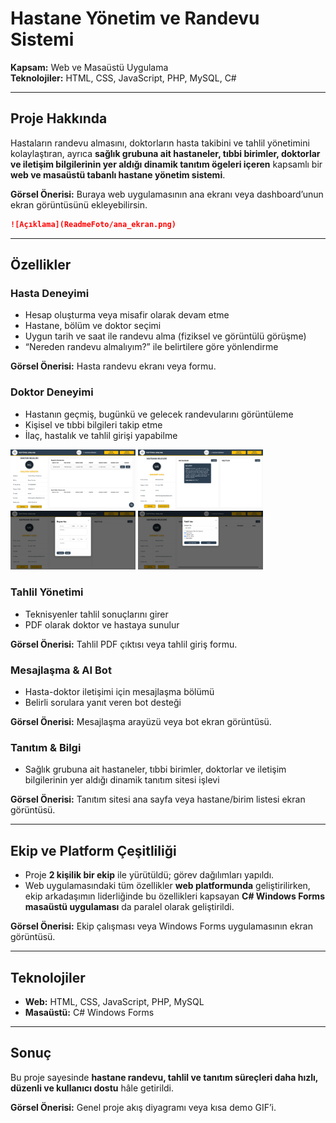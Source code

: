 # Hastane Yönetim ve Randevu Sistemi

**Kapsam:** Web ve Masaüstü Uygulama  
**Teknolojiler:** HTML, CSS, JavaScript, PHP, MySQL, C#

---

## Proje Hakkında
Hastaların randevu almasını, doktorların hasta takibini ve tahlil yönetimini kolaylaştıran, ayrıca **sağlık grubuna ait hastaneler, tıbbi birimler, doktorlar ve iletişim bilgilerinin yer aldığı dinamik tanıtım ögeleri içeren** kapsamlı bir **web ve masaüstü tabanlı hastane yönetim sistemi**.

**Görsel Önerisi:** Buraya web uygulamasının ana ekranı veya dashboard’unun ekran görüntüsünü ekleyebilirsin.
```markdown
![Açıklama](ReadmeFoto/ana_ekran.png)
```

---

## Özellikler

### Hasta Deneyimi
- Hesap oluşturma veya misafir olarak devam etme  
- Hastane, bölüm ve doktor seçimi  
- Uygun tarih ve saat ile randevu alma (fiziksel ve görüntülü görüşme)  
- “Nereden randevu almalıyım?” ile belirtilere göre yönlendirme

**Görsel Önerisi:** Hasta randevu ekranı veya formu.

### Doktor Deneyimi
- Hastanın geçmiş, bugünkü ve gelecek randevularını görüntüleme  
- Kişisel ve tıbbi bilgileri takip etme  
- İlaç, hastalık ve tahlil girişi yapabilme

<p float="left">
  <img src="ReadmeFoto/doktor_paneli.png" width="200" />
  <img src="ReadmeFoto/doktor_hastalik.png" width="200" />
  <img src="ReadmeFoto/doktor_recete.png" width="200" />
  <img src="ReadmeFoto/tahlil_girisi.png" width="200" />
</p>

### Tahlil Yönetimi
- Teknisyenler tahlil sonuçlarını girer  
- PDF olarak doktor ve hastaya sunulur

**Görsel Önerisi:** Tahlil PDF çıktısı veya tahlil giriş formu.

### Mesajlaşma & AI Bot
- Hasta-doktor iletişimi için mesajlaşma bölümü  
- Belirli sorulara yanıt veren bot desteği

**Görsel Önerisi:** Mesajlaşma arayüzü veya bot ekran görüntüsü.

### Tanıtım & Bilgi
- Sağlık grubuna ait hastaneler, tıbbi birimler, doktorlar ve iletişim bilgilerinin yer aldığı dinamik tanıtım sitesi işlevi

**Görsel Önerisi:** Tanıtım sitesi ana sayfa veya hastane/birim listesi ekran görüntüsü.

---

## Ekip ve Platform Çeşitliliği
- Proje **2 kişilik bir ekip** ile yürütüldü; görev dağılımları yapıldı.  
- Web uygulamasındaki tüm özellikler **web platformunda** geliştirilirken, ekip arkadaşımın liderliğinde bu özellikleri kapsayan **C# Windows Forms masaüstü uygulaması** da paralel olarak geliştirildi.

**Görsel Önerisi:** Ekip çalışması veya Windows Forms uygulamasının ekran görüntüsü.

---

## Teknolojiler
- **Web:** HTML, CSS, JavaScript, PHP, MySQL  
- **Masaüstü:** C# Windows Forms

---

## Sonuç
Bu proje sayesinde **hastane randevu, tahlil ve tanıtım süreçleri daha hızlı, düzenli ve kullanıcı dostu** hâle getirildi.

**Görsel Önerisi:** Genel proje akış diyagramı veya kısa demo GIF’i.
